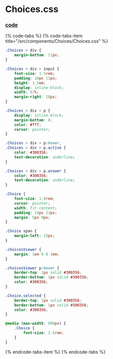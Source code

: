 # Choices.css

### [code](https://github.com/quizoscom/quizos/blob/master/code/src/components/Choices/Choices.css)

{% code-tabs %}
{% code-tabs-item title="/src/components/Choices/Choices.css" %}
```css
.Choices > div {
    margin-bottom: 11px;
}

.Choices > div > input {
    font-size: 1.5rem;
    padding: 10px 11px;
    height: 1.5em;
    display: inline-block;
    width: 57%;
    margin-right: 18px;
}

.Choices > div > p {
    display: inline-block;
    margin-bottom: 0;
    color: #fff;
    cursor: pointer;
}

.Choices > div > p:hover,
.Choices > div > p.active {
    color: #300356;
    text-decoration: underline;
}

.Choices > div > p.answer {
    color: #300356;
    text-decoration: underline;
}

.Choice {
    font-size: 1.8rem;
    cursor: pointer;
    width: fit-content;
    padding: 14px 23px;
    margin: 5px 0px;
}

.Choice span {
    margin-left: 15px;
}

.choicesViewer {
    margin: 3em 0 0 3em;
}

.choicesViewer p:hover {
    border-top: 1px solid #300356;
    border-bottom: 1px solid #300356;
    color: #300356;
}

.Choice.selected {
    border-top: 1px solid #300356;
    border-bottom: 1px solid #300356;
    color: #300356;
}

@media (max-width: 900px) {
    .Choice {
        font-size: 1.5rem;
    }
}

```
{% endcode-tabs-item %}
{% endcode-tabs %}

